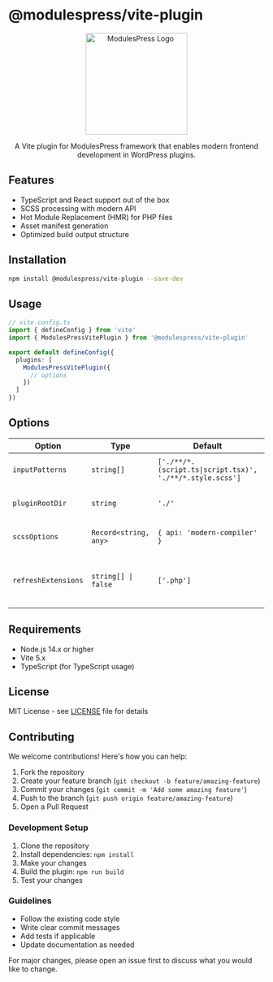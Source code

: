 # @modulespress/vite-plugin

<p align="center">
  <img src="https://modulespress.devsroutes.co/logo.png" alt="ModulesPress Logo" width="200"/>
</p>

<p align="center">
  A Vite plugin for ModulesPress framework that enables modern frontend development in WordPress plugins.
</p>

## Features

- TypeScript and React support out of the box
- SCSS processing with modern API
- Hot Module Replacement (HMR) for PHP files
- Asset manifest generation
- Optimized build output structure

## Installation

```bash
npm install @modulespress/vite-plugin --save-dev
```

## Usage

```typescript
// vite.config.ts
import { defineConfig } from 'vite'
import { ModulesPressVitePlugin } from '@modulespress/vite-plugin'

export default defineConfig({
  plugins: [
    ModulesPressVitePlugin({
      // options
    })
  ]
})
```

## Options

| Option | Type | Default | Description |
|--------|------|---------|-------------|
| `inputPatterns` | `string[]` | `['./**/*.(script.ts\|script.tsx)', './**/*.style.scss']` | Glob patterns for entry files |
| `pluginRootDir` | `string` | `'./'` | Root directory of your plugin |
| `scssOptions` | `Record<string, any>` | `{ api: 'modern-compiler' }` | SCSS compiler options |
| `refreshExtensions` | `string[] \| false` | `['.php']` | File extensions that trigger full page reload |

## Requirements

- Node.js 14.x or higher
- Vite 5.x
- TypeScript (for TypeScript usage)

## License

MIT License - see [LICENSE](LICENSE) file for details

## Contributing

We welcome contributions! Here's how you can help:

1. Fork the repository
2. Create your feature branch (`git checkout -b feature/amazing-feature`)
3. Commit your changes (`git commit -m 'Add some amazing feature'`)
4. Push to the branch (`git push origin feature/amazing-feature`)
5. Open a Pull Request

### Development Setup

1. Clone the repository
2. Install dependencies: `npm install`
3. Make your changes
4. Build the plugin: `npm run build`
5. Test your changes

### Guidelines

- Follow the existing code style
- Write clear commit messages
- Add tests if applicable
- Update documentation as needed

For major changes, please open an issue first to discuss what you would like to change.
